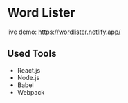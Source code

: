 # Word Lister

live demo: https://wordlister.netlify.app/

## Used Tools
- React.js
- Node.js
- Babel
- Webpack
